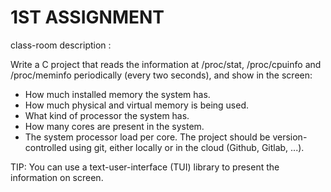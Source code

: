 # 1ST ASSIGNMENT

class-room description :

Write a C project that reads the information at /proc/stat, /proc/cpuinfo and /proc/meminfo periodically (every two seconds), and show in the screen:

- How much installed memory the system has.
- How much physical and virtual memory is being used.
- What kind of processor the system has.
- How many cores are present in the system.
- The system processor load per core.
  The project should be version-controlled using git, either locally or in the cloud (Github, Gitlab, ...).

TIP: You can use a text-user-interface (TUI) library to present the information on screen.
